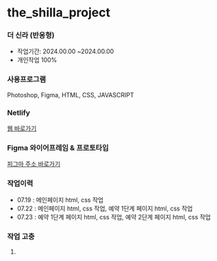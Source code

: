# the_shilla_project
### 더 신라 (반응형)
* 작업기간: 2024.00.00 ~2024.00.00
* 개인작업 100%
### 사용프로그램
Photoshop, Figma, HTML, CSS, JAVASCRIPT
### Netlify
<a target="_blank" href="#">웹 바로가기</a>
### Figma 와이어프레임 & 프로토타입
<a target="_blank" href="https://www.figma.com/design/AyHhO7g1V0hktpF3Dg2rwu/%EC%8B%A0%EB%9D%BC%ED%98%B8%ED%85%94?node-id=11-257&t=4cli8GUYiDThDEbU-1">피그마 주소 바로가기</a>
### 작업이력
* 07.19 : 메인페이지 html, css 작업
* 07.22 : 메인페이지 html, css 작업, 예약 1단계 페이지 html, css 작업
* 07.23 : 예약 1단계 페이지 html, css 작업, 예약 2단계 페이지 html, css 작업
### 작업 고충
1. 

